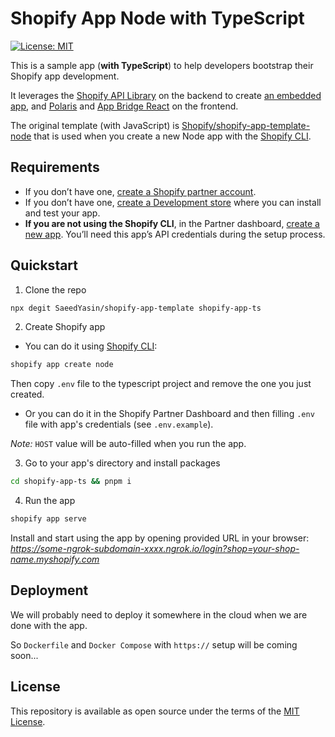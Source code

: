 # Shopify App Node with TypeScript

[![License: MIT](https://img.shields.io/badge/License-MIT-green.svg)](LICENSE.md)

This is a sample app (**with TypeScript**) to help developers bootstrap their Shopify app development.

It leverages the [Shopify API Library](https://github.com/Shopify/shopify-node-api) on the backend to create [an embedded app](https://shopify.dev/apps/tools/app-bridge/getting-started#embed-your-app-in-the-shopify-admin), and [Polaris](https://github.com/Shopify/polaris-react) and [App Bridge React](https://shopify.dev/tools/app-bridge/react-components) on the frontend.

The original template (with JavaScript) is [Shopify/shopify-app-template-node](https://github.com/Shopify/shopify-app-template-node) that is used when you create a new Node app with the [Shopify CLI](https://shopify.dev/apps/tools/cli).

## Requirements

- If you don’t have one, [create a Shopify partner account](https://partners.shopify.com/signup).
- If you don’t have one, [create a Development store](https://help.shopify.com/en/partners/dashboard/development-stores#create-a-development-store) where you can install and test your app.
- **If you are not using the Shopify CLI**, in the Partner dashboard, [create a new app](https://help.shopify.com/en/api/tools/partner-dashboard/your-apps#create-a-new-app). You’ll need this app’s API credentials during the setup process.

## Quickstart

1. Clone the repo

```sh
npx degit SaeedYasin/shopify-app-template shopify-app-ts
```

2. Create Shopify app

- You can do it using [Shopify CLI](https://github.com/Shopify/shopify-cli):

```sh
shopify app create node
```

Then copy `.env` file to the typescript project and remove the one you just created.

- Or you can do it in the Shopify Partner Dashboard and then filling `.env` file with app's credentials (see `.env.example`).

_Note:_ `HOST` value will be auto-filled when you run the app.

3. Go to your app's directory and install packages

```sh
cd shopify-app-ts && pnpm i
```

4. Run the app

```sh
shopify app serve
```

Install and start using the app by opening provided URL in your browser: _https://some-ngrok-subdomain-xxxx.ngrok.io/login?shop=your-shop-name.myshopify.com_

## Deployment

We will probably need to deploy it somewhere in the cloud when we are done with the app.

So `Dockerfile` and `Docker Compose` with `https://` setup will be coming soon...

## License

This repository is available as open source under the terms of the [MIT License](https://opensource.org/licenses/MIT).
